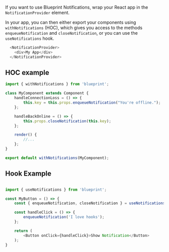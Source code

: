 If you want to use Blueprint Notifications, wrap your React app in the `NotificationProvider` element. 

In your app, you can then either export your components using `withNotifications` (HOC), which gives you access to the methods `enqueueNotification` and `closeNotification`, or you can use the `useNotifications` hook.

```js
  <NotificationProvider>
    <div>My App</div>
  </NotificationProvider>
```

## HOC example

```js
import { withNotifications } from 'blueprint';

class MyComponent extends Component {
    handleConnectionLoss = () => {
        this.key = this.props.enqueueNotification("You're offline.");
    };

    handleBackOnline = () => {
        this.props.closeNotification(this.key);
    };

    render() {
        //...
    };
}

export default withNotifications(MyComponent);
```


## Hook Example

```js

import { useNotifications } from 'blueprint';

const MyButton = () => {
    const { enqueueNotification, closeNotification } = useNotifications();

    const handleClick = () => {
        enqueueNotification('I love hooks');
    };

    return (
        <Button onClick={handleClick}>Show Notification</Button>
    );
}
```
